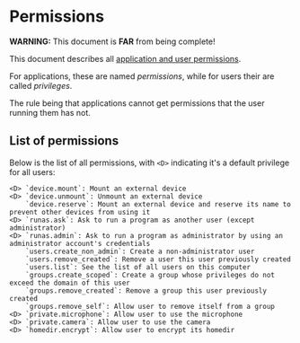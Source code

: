 # Permissions

**WARNING:** This document is **FAR** from being complete!

This document describes all [application and user permissions](../features/permissions.md).

For applications, these are named _permissions_, while for users their are called _privileges_.

The rule being that applications cannot get permissions that the user running them has not.

## List of permissions

Below is the list of all permissions, with `<D>` indicating it's a default privilege for all users:

```
<D> `device.mount`: Mount an external device
<D> `device.unmount`: Unmount an external device
    `device.reserve`: Mount an external device and reserve its name to prevent other devices from using it
<D> `runas.ask`: Ask to run a program as another user (except administrator)
<D> `runas.admin`: Ask to run a program as administrator by using an administrator account's credentials
    `users.create_non_admin`: Create a non-administrator user
    `users.remove_created`: Remove a user this user previously created
    `users.list`: See the list of all users on this computer
    `groups.create_scoped`: Create a group whose privileges do not exceed the domain of this user
    `groups.remove_created`: Remove a group this user previously created
    `groups.remove_self`: Allow user to remove itself from a group
<D> `private.microphone`: Allow user to use the microphone
<D> `private.camera`: Allow user to use the camera
<D> `homedir.encrypt`: Allow user to encrypt its homedir
```

